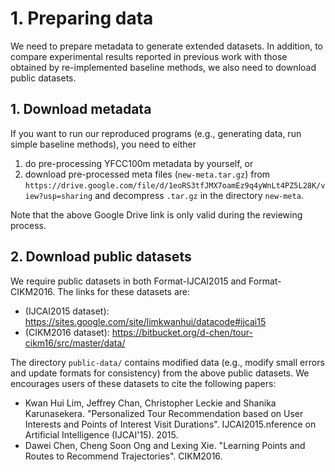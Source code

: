 # 1. Preparing data

We need to prepare metadata to generate extended datasets. In addition, to compare experimental results reported in previous work with those obtained by re-implemented baseline methods, we also need to download public datasets.

## 1. Download metadata

If you want to run our reproduced programs (e.g., generating data, run simple baseline methods), you need to either

1. do pre-processing YFCC100m metadata by yourself, or
2. download pre-processed meta files (`new-meta.tar.gz`) from `https://drive.google.com/file/d/1eoRS3tfJMX7oamEz9q4yWnLt4PZ5L28K/view?usp=sharing` and decompress `.tar.gz` in the directory `new-meta`.

Note that the above Google Drive link is only valid during the reviewing process.

## 2. Download public datasets

We require public datasets in both Format-IJCAI2015 and Format-CIKM2016. The links for these datasets are:

- (IJCAI2015 dataset): https://sites.google.com/site/limkwanhui/datacode#ijcai15
- (CIKM2016 dataset): https://bitbucket.org/d-chen/tour-cikm16/src/master/data/

The directory `public-data/` contains modified data (e.g., modify small errors and update formats for consistency) from the above public datasets. We encourages users of these datasets to cite the following papers:

- Kwan Hui Lim, Jeffrey Chan, Christopher Leckie and Shanika Karunasekera. "Personalized Tour Recommendation based on User Interests and Points of Interest Visit Durations". IJCAI2015.nference on Artificial Intelligence (IJCAI'15). 2015.
- Dawei Chen, Cheng Soon Ong and Lexing Xie. "Learning Points and Routes to Recommend Trajectories". CIKM2016.